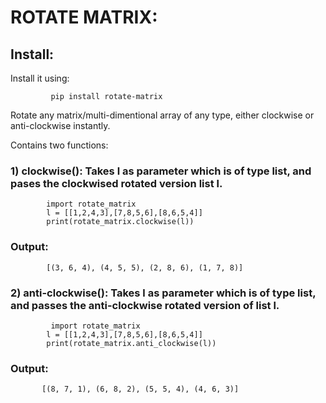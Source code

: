 # ROTATE MATRIX:
## Install: 

Install it using:

             pip install rotate-matrix

Rotate any matrix/multi-dimentional array of any type, either clockwise or anti-clockwise instantly. 

Contains two functions:

### 1)  clockwise(): Takes l as parameter which is of type list, and pases the clockwised rotated version list l.
            import rotate_matrix
            l = [[1,2,4,3],[7,8,5,6],[8,6,5,4]]
            print(rotate_matrix.clockwise(l))
            
 ### Output:
            [(3, 6, 4), (4, 5, 5), (2, 8, 6), (1, 7, 8)]

### 2) anti-clockwise(): Takes l as parameter which is of type list, and passes the anti-clockwise rotated version of list l.
             import rotate_matrix
            l = [[1,2,4,3],[7,8,5,6],[8,6,5,4]]
            print(rotate_matrix.anti_clockwise(l))
### Output:
           [(8, 7, 1), (6, 8, 2), (5, 5, 4), (4, 6, 3)]





